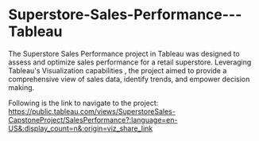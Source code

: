 # Superstore-Sales-Performance---Tableau
The Superstore Sales Performance project in Tableau was designed to assess and optimize sales performance for a retail superstore. Leveraging Tableau's Visualization capabilities , the project aimed to provide a comprehensive view of sales data, identify trends, and empower decision making. 

Following is the link to navigate to the project: https://public.tableau.com/views/SuperstoreSales-CapstoneProject/SalesPerformance?:language=en-US&:display_count=n&:origin=viz_share_link
